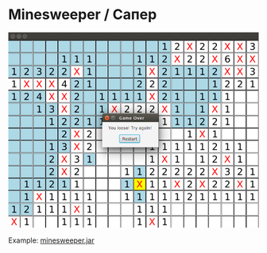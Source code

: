 # Minesweeper / Сапер
![GUI](https://raw.githubusercontent.com/avstdn/java-games/master/javafx/minesweeper/static/gui.png)  

Example: [minesweeper.jar](https://raw.githubusercontent.com/avstdn/java-games/master/javafx/minesweeper/static/minesweeper.jar)
